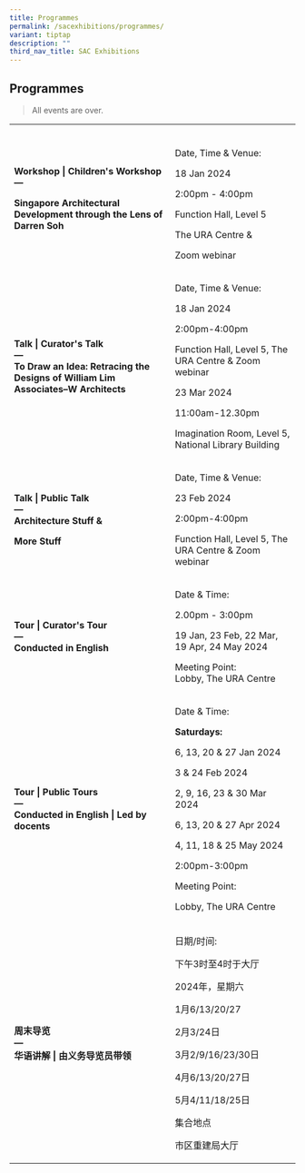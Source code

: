 ```yaml
---
title: Programmes
permalink: /sacexhibitions/programmes/
variant: tiptap
description: ""
third_nav_title: SAC Exhibitions
---
```

<h2>Programmes</h2>
<blockquote>
<p>All events are over.</p>
</blockquote>
<table style="minWidth: 50px">
<colgroup>
<col>
<col>
</colgroup>
<tbody>
<tr>
<td rowspan="1" colspan="1">
<p></p>
</td>
<td rowspan="1" colspan="1">
<p></p>
</td>
</tr>
<tr>
<td rowspan="1" colspan="1">
<p><strong>Workshop | Children's Workshop<br>—<br></strong>
</p>
<p><strong>Singapore Architectural Development through the Lens of Darren Soh<br><br></strong>
</p>
</td>
<td rowspan="1" colspan="1">
<p>Date, Time &amp; Venue:</p>
<p>18 Jan 2024</p>
<p>2:00pm - 4:00pm</p>
<p></p>
<p>Function Hall, Level 5</p>
<p>The URA Centre &amp;</p>
<p>Zoom webinar</p>
</td>
</tr>
<tr>
<td rowspan="1" colspan="1">
<p><strong>Talk | Curator's Talk<br>—<br>To Draw an Idea: Retracing the Designs of William Lim Associates–W Architects</strong>
</p>
</td>
<td rowspan="1" colspan="1">
<p>Date, Time &amp; Venue:</p>
<p>18 Jan 2024</p>
<p>2:00pm-4:00pm</p>
<p>Function Hall, Level 5, The URA Centre &amp; Zoom webinar</p>
<p></p>
<p>23 Mar 2024</p>
<p>11:00am-12.30pm</p>
<p>Imagination Room, Level 5, National Library Building</p>
<p></p>
</td>
</tr>
<tr>
<td rowspan="1" colspan="1">
<p><strong>Talk | Public Talk<br>—<br>Architecture Stuff &amp;</strong>
</p>
<p><strong>More Stuff</strong>
</p>
</td>
<td rowspan="1" colspan="1">
<p>Date, Time &amp; Venue:</p>
<p>23 Feb 2024</p>
<p>2:00pm-4:00pm</p>
<p></p>
<p>Function Hall, Level 5, The URA Centre &amp; Zoom webinar</p>
</td>
</tr>
<tr>
<td rowspan="1" colspan="1">
<p><strong>Tour | Curator's Tour<br>—<br>Conducted in English</strong>
</p>
</td>
<td rowspan="1" colspan="1">
<p>Date &amp; Time:</p>
<p>2.00pm - 3:00pm</p>
<p>19 Jan, 23 Feb, 22 Mar, 19 Apr, 24 May 2024</p>
<p>Meeting Point:
<br>Lobby, The URA Centre
<br>
</p>
</td>
</tr>
<tr>
<td rowspan="1" colspan="1">
<p><strong>Tour | Public Tours<br>—<br>Conducted in English | Led by docents</strong>
</p>
</td>
<td rowspan="1" colspan="1">
<p>Date &amp; Time:</p>
<p><strong>Saturdays:</strong>
</p>
<p>6, 13, 20 &amp; 27 Jan 2024</p>
<p>3 &amp; 24 Feb 2024</p>
<p>2, 9, 16, 23 &amp; 30 Mar 2024</p>
<p>6, 13, 20 &amp; 27 Apr 2024</p>
<p>4, 11, 18 &amp; 25 May 2024</p>
<p>2:00pm-3:00pm</p>
<p></p>
<p>Meeting Point:</p>
<p>Lobby, The URA Centre</p>
</td>
</tr>
<tr>
<td rowspan="1" colspan="1">
<p><strong>周末导览<br>—<br>华语讲解 | 由义务导览员带领</strong>
</p>
</td>
<td rowspan="1" colspan="1">
<p>日期/时间:</p>
<p>下午3时至4时于大厅</p>
<p>2024年，星期六</p>
<p>1月6/13/20/27</p>
<p>2月3/24日</p>
<p>3月2/9/16/23/30日</p>
<p>4月6/13/20/27日</p>
<p>5月4/11/18/25日</p>
<p></p>
<p>集合地点</p>
<p>市区重建局大厅</p>
</td>
</tr>
</tbody>
</table>
<p></p>